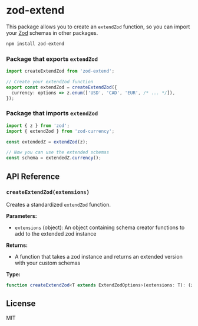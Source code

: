 # zod-extend

This package allows you to create an `extendZod` function, so you can import
your [Zod](https://github.com/colinhacks/zod) schemas in other packages.

```bash
npm install zod-extend
```

### Package that exports `extendZod`

```typescript
import createExtendZod from 'zod-extend';

// Create your extendZod function
export const extendZod = createExtendZod({
  currency: options => z.enum(['USD', 'CAD', 'EUR', /* ... */]),
});
```

### Package that imports `extendZod`

```typescript
import { z } from 'zod';
import { extendZod } from 'zod-currency';

const extendedZ = extendZod(z);

// Now you can use the extended schemas
const schema = extendedZ.currency();
```

## API Reference

### `createExtendZod(extensions)`

Creates a standardized `extendZod` function.

**Parameters:**
- `extensions` (object): An object containing schema creator functions to add to the extended zod instance

**Returns:**
- A function that takes a zod instance and returns an extended version with your custom schemas

**Type:**
```typescript
function createExtendZod<T extends ExtendZodOptions>(extensions: T): (z: typeof import('zod').z) => typeof z & T
```

## License

MIT
